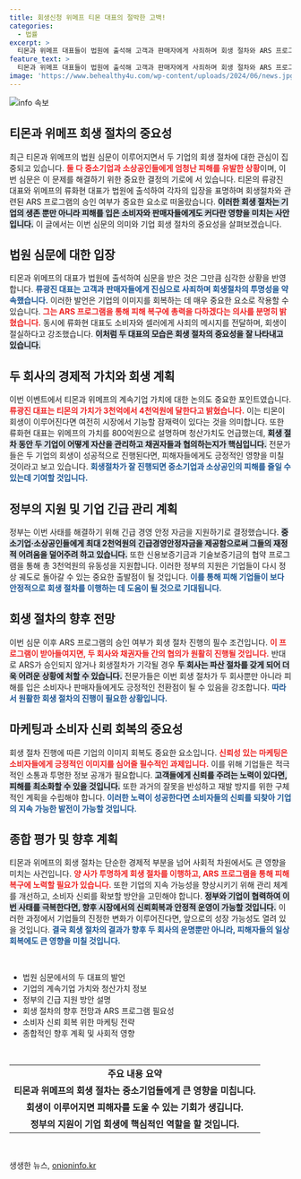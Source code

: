 ```yaml
---
title: 회생신청 위메프 티몬 대표의 절박한 고백!
categories:
  - 법률
excerpt: >
  티몬과 위메프 대표들이 법원에 출석해 고객과 판매자에게 사죄하며 회생 절차와 ARS 프로그램 승인을 요청했다. 피해 복구에 전념하겠다는 다짐과 함께, 과연 이 두 회사의 운명은 어떻게 될까?
feature_text: >
  티몬과 위메프 대표들이 법원에 출석해 고객과 판매자에게 사죄하며 회생 절차와 ARS 프로그램 승인을 요청했다. 피해 복구에 전념하겠다는 다짐과 함께, 과연 이 두 회사의 운명은 어떻게 될까?
image: 'https://www.behealthy4u.com/wp-content/uploads/2024/06/news.jpg'
---
```


<p><img src="https://www.behealthy4u.com/wp-content/uploads/2024/06/news.jpg" alt="info 속보" /></p>

<h2 data-ke-size="size26">티몬과 위메프 회생 절차의 중요성</h2>

<p data-ke-size="size16">최근 티몬과 위메프의 법원 심문이 이루어지면서 두 기업의 회생 절차에 대한 관심이 집중되고 있습니다. <b><span style="color: #ee2323;">둘 다 중소기업과 소상공인들에게 엄청난 피해를 유발한 상황</span></b>이며, 이번 심문은 이 문제를 해결하기 위한 중요한 결정의 기로에 서 있습니다. 티몬의 류광진 대표와 위메프의 류화현 대표가 법원에 출석하여 각자의 입장을 표명하며 회생절차와 관련된 ARS 프로그램의 승인 여부가 중요한 요소로 떠올랐습니다. <b><span style="background-color: #21538527;">이러한 회생 절차는 기업의 생존 뿐만 아니라 피해를 입은 소비자와 판매자들에게도 커다란 영향을 미치는 사안입니다.</span></b> 이 글에서는 이번 심문의 의미와 기업 회생 절차의 중요성을 살펴보겠습니다.</p>

<h2 data-ke-size="size26">법원 심문에 대한 입장</h2>

<p data-ke-size="size16">티몬과 위메프의 대표가 법원에 출석하여 심문을 받은 것은 그만큼 심각한 상황을 반영합니다. <b><span style="color: #1a5490;">류광진 대표는 고객과 판매자들에게 진심으로 사죄하며 회생절차의 투명성을 약속했습니다.</span></b> 이러한 발언은 기업의 이미지를 회복하는 데 매우 중요한 요소로 작용할 수 있습니다. <b><span style="color: #ee2323;">그는 ARS 프로그램을 통해 피해 복구에 총력을 다하겠다는 의사를 분명히 밝혔습니다.</span></b> 동시에 류화현 대표도 소비자와 셀러에게 사죄의 메시지를 전달하며, 회생이 절실하다고 강조했습니다. <b><span style="background-color: #21538527;">이처럼 두 대표의 모습은 회생 절차의 중요성을 잘 나타내고 있습니다.</span></b></p>

<h2 data-ke-size="size26">두 회사의 경제적 가치와 회생 계획</h2>

<p data-ke-size="size16">이번 이벤트에서 티몬과 위메프의 계속기업 가치에 대한 논의도 중요한 포인트였습니다. <b><span style="color: #ee2323;">류광진 대표는 티몬의 가치가 3천억에서 4천억원에 달한다고 밝혔습니다.</span></b> 이는 티몬이 회생이 이루어진다면 여전히 시장에서 기능할 잠재력이 있다는 것을 의미합니다. 또한 류화현 대표는 위메프의 가치를 800억원으로 설명하며 청산가치도 언급했는데, <b><span style="background-color: #21538527;">회생 절차 동안 두 기업이 어떻게 자산을 관리하고 채권자들과 협의하는지가 핵심입니다.</span></b> 전문가들은 두 기업의 회생이 성공적으로 진행된다면, 피해자들에게도 긍정적인 영향을 미칠 것이라고 보고 있습니다. <b><span style="color: #1a5490;">회생절차가 잘 진행되면 중소기업과 소상공인의 피해를 줄일 수 있는데 기여할 것입니다.</span></b></p>

<h2 data-ke-size="size26">정부의 지원 및 기업 긴급 관리 계획</h2>

<p data-ke-size="size16">정부는 이번 사태를 해결하기 위해 긴급 경영 안정 자금을 지원하기로 결정했습니다. <b><span style="background-color: #21538527;">중소기업·소상공인들에게 최대 2천억원의 긴급경영안정자금을 제공함으로써 그들의 재정적 어려움을 덜어주려 하고 있습니다.</span></b> 또한 신용보증기금과 기술보증기금의 협약 프로그램을 통해 총 3천억원의 유동성을 지원합니다. 이러한 정부의 지원은 기업들이 다시 정상 궤도로 돌아갈 수 있는 중요한 출발점이 될 것입니다. <b><span style="color: #1a5490;">이를 통해 피해 기업들이 보다 안정적으로 회생 절차를 이행하는 데 도움이 될 것으로 기대됩니다.</span></b></p>

<h2 data-ke-size="size26">회생 절차의 향후 전망</h2>

<p data-ke-size="size16">이번 심문 이후 ARS 프로그램의 승인 여부가 회생 절차 진행의 필수 조건입니다. <b><span style="color: #ee2323;">이 프로그램이 받아들여지면, 두 회사와 채권자들 간의 협의가 원활히 진행될 것입니다.</span></b> 반대로 ARS가 승인되지 않거나 회생절차가 기각될 경우 <b><span style="background-color: #21538527;">두 회사는 파산 절차를 갖게 되어 더욱 어려운 상황에 처할 수 있습니다.</span></b> 전문가들은 이번 회생 절차가 두 회사뿐만 아니라 피해를 입은 소비자나 판매자들에게도 긍정적인 전환점이 될 수 있음을 강조합니다. <b><span style="color: #1a5490;">따라서 원활한 회생 절차의 진행이 필요한 상황입니다.</span></b></p>

<h2 data-ke-size="size26">마케팅과 소비자 신뢰 회복의 중요성</h2>

<p data-ke-size="size16">회생 절차 진행에 따른 기업의 이미지 회복도 중요한 요소입니다. <b><span style="color: #ee2323;">신뢰성 있는 마케팅은 소비자들에게 긍정적인 이미지를 심어줄 필수적인 과제입니다.</span></b> 이를 위해 기업들은 적극적인 소통과 투명한 정보 공개가 필요합니다. <b><span style="background-color: #21538527;">고객들에게 신뢰를 주려는 노력이 있다면, 피해를 최소화할 수 있을 것입니다.</span></b> 또한 과거의 잘못을 반성하고 재발 방지를 위한 구체적인 계획을 수립해야 합니다. <b><span style="color: #1a5490;">이러한 노력이 성공한다면 소비자들의 신뢰를 되찾아 기업의 지속 가능한 발전이 가능할 것입니다.</span></b></p>

<h2 data-ke-size="size26">종합 평가 및 향후 계획</h2>

<p data-ke-size="size16">티몬과 위메프의 회생 절차는 단순한 경제적 부분을 넘어 사회적 차원에서도 큰 영향을 미치는 사건입니다. <b><span style="color: #ee2323;">양 사가 투명하게 회생 절차를 이행하고, ARS 프로그램을 통해 피해 복구에 노력할 필요가 있습니다.</span></b> 또한 기업의 지속 가능성을 향상시키기 위해 관리 체계를 개선하고, 소비자 신뢰를 확보할 방안을 고민해야 합니다. <b><span style="background-color: #21538527;">정부와 기업이 협력하여 이번 사태를 극복한다면, 향후 시장에서의 신뢰회복과 안정적 운영이 가능할 것입니다.</span></b> 이러한 과정에서 기업들의 진정한 변화가 이루어진다면, 앞으로의 성장 가능성도 열려 있을 것입니다. <b><span style="color: #1a5490;">결국 회생 절차의 결과가 향후 두 회사의 운명뿐만 아니라, 피해자들의 일상 회복에도 큰 영향을 미칠 것입니다.</span></b></p>

<p data-ke-size="size16">&nbsp;</p>

<ul>
    <li>법원 심문에서의 두 대표의 발언</li>
    <li>기업의 계속기업 가치와 청산가치 정보</li>
    <li>정부의 긴급 지원 방안 설명</li>
    <li>회생 절차의 향후 전망과 ARS 프로그램 필요성</li>
    <li>소비자 신뢰 회복 위한 마케팅 전략</li>
    <li>종합적인 향후 계획 및 사회적 영향</li>
</ul>

<p data-ke-size="size16">&nbsp;</p>

<table style="width:100%; border-collapse:collapse;">
    <tr>
        <td style="text-align: center; height: 17px;"><b>주요 내용 요약</b></td>
    </tr>
    <tr>
        <td style="text-align: center; height: 17px;"><b>티몬과 위메프의 회생 절차는 중소기업들에게 큰 영향을 미칩니다.</b></td>
    </tr>
    <tr>
        <td style="text-align: center; height: 17px;"><b>회생이 이루어지면 피해자를 도울 수 있는 기회가 생깁니다.</b></td>
    </tr>
    <tr>
        <td style="text-align: center; height: 17px;"><b>정부의 지원이 기업 회생에 핵심적인 역할을 할 것입니다.</b></td>
    </tr>
</table>

<p data-ke-size="size16">&nbsp;</p>
생생한 뉴스, <a href="https://onioninfo.kr" rel="dofollow">onioninfo.kr</a>


